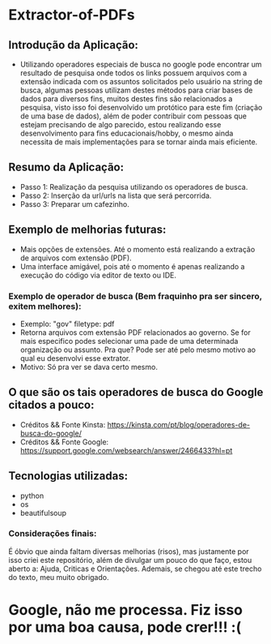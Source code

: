 # Extractor-of-PDFs

## Introdução da Aplicação:

- Utilizando operadores especiais de busca no google pode encontrar um resultado de pesquisa onde todos os links possuem arquivos com a extensão indicada com os assuntos solicitados pelo usuário na string de busca, algumas pessoas utilizam destes métodos para criar bases de dados para diversos fins, muitos destes fins são relacionados a pesquisa, visto isso foi desenvolvido um protótico para este fim (criação de uma base de dados), além de poder contribuir com pessoas que estejam precisando de algo parecido, estou realizando esse desenvolvimento para fins educacionais/hobby, o mesmo ainda necessita de mais implementações para se tornar ainda mais eficiente.

## Resumo da Aplicação:
- Passo 1: Realização da pesquisa utilizando os operadores de busca.
- Passo 2: Inserção da url/urls na lista que será percorrida.
- Passo 3: Preparar um cafezinho.

## Exemplo de melhorias futuras:
- Mais opções de extensões. Até o momento está realizando a extração de arquivos com extensão (PDF).
- Uma interface amigável, pois até o momento é apenas realizando a execução do código via editor de texto ou IDE.

### Exemplo de operador de busca (Bem fraquinho pra ser sincero, exitem melhores):
- Exemplo: "gov" filetype: pdf
- Retorna arquivos com extensão PDF relacionados ao governo. Se for mais especifico podes selecionar uma pade de uma determinada organização ou assunto. Pra que? Pode ser até pelo mesmo motivo ao qual eu desenvolvi esse extrator.
- Motivo: Só pra ver se dava certo mesmo.

## O que são os tais operadores de busca do Google citados a pouco:
- Créditos && Fonte Kinsta:
https://kinsta.com/pt/blog/operadores-de-busca-do-google/
- Créditos && Fonte Google:
https://support.google.com/websearch/answer/2466433?hl=pt


## Tecnologias utilizadas:
- python
- os
- beautifulsoup

### Considerações finais:
É óbvio que ainda faltam diversas melhorias (risos), mas justamente por isso criei este repositório, além de divulgar um pouco do que faço, estou aberto a: Ajuda, Criticas e Orientações. Ademais, se chegou até este trecho do texto, meu muito obrigado.

# Google, não me processa. Fiz isso por uma boa causa, pode crer!!! :(
